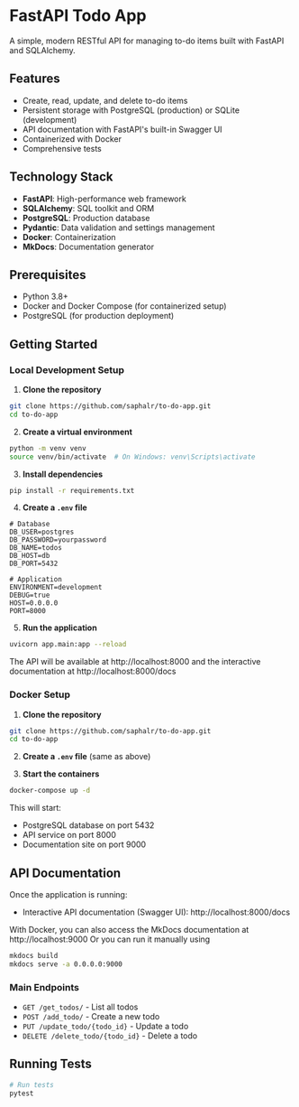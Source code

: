 # FastAPI Todo App

A simple, modern RESTful API for managing to-do items built with FastAPI and SQLAlchemy.

## Features

- Create, read, update, and delete to-do items
- Persistent storage with PostgreSQL (production) or SQLite (development)
- API documentation with FastAPI's built-in Swagger UI
- Containerized with Docker
- Comprehensive tests

## Technology Stack

- **FastAPI**: High-performance web framework
- **SQLAlchemy**: SQL toolkit and ORM
- **PostgreSQL**: Production database
- **Pydantic**: Data validation and settings management
- **Docker**: Containerization
- **MkDocs**: Documentation generator

## Prerequisites

- Python 3.8+
- Docker and Docker Compose (for containerized setup)
- PostgreSQL (for production deployment)

## Getting Started

### Local Development Setup

1. **Clone the repository**

```bash
git clone https://github.com/saphalr/to-do-app.git
cd to-do-app
```

2. **Create a virtual environment**

```bash
python -m venv venv
source venv/bin/activate  # On Windows: venv\Scripts\activate
```

3. **Install dependencies**

```bash
pip install -r requirements.txt
```

4. **Create a `.env` file**

```
# Database
DB_USER=postgres
DB_PASSWORD=yourpassword
DB_NAME=todos
DB_HOST=db
DB_PORT=5432

# Application
ENVIRONMENT=development
DEBUG=true
HOST=0.0.0.0
PORT=8000
```

5. **Run the application**

```bash
uvicorn app.main:app --reload
```

The API will be available at http://localhost:8000 and the interactive documentation at http://localhost:8000/docs

### Docker Setup

1. **Clone the repository**

```bash
git clone https://github.com/saphalr/to-do-app.git
cd to-do-app
```

2. **Create a `.env` file** (same as above)

3. **Start the containers**

```bash
docker-compose up -d
```

This will start:

- PostgreSQL database on port 5432
- API service on port 8000
- Documentation site on port 9000


## API Documentation

Once the application is running:

- Interactive API documentation (Swagger UI): http://localhost:8000/docs

With Docker, you can also access the MkDocs documentation at http://localhost:9000
Or you can run it manually using
```bash
mkdocs build
mkdocs serve -a 0.0.0.0:9000
```

### Main Endpoints

- `GET /get_todos/` - List all todos
- `POST /add_todo/` - Create a new todo
- `PUT /update_todo/{todo_id}` - Update a todo
- `DELETE /delete_todo/{todo_id}` - Delete a todo

## Running Tests

```bash
# Run tests
pytest

```
